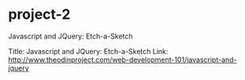 project-2
=========

Javascript and JQuery: Etch-a-Sketch

Title: Javascript and JQuery: Etch-a-Sketch
Link: http://www.theodinproject.com/web-development-101/javascript-and-jquery